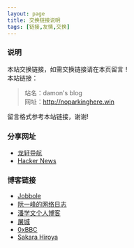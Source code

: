 ```yaml
---
layout: page
title: 交换链接说明
tags: [链接,友情,交换]
---
```


### 说明

本站交换链接，如需交换链接请在本页留言！  
本站链接：

>站名：damon's blog  
>网址：http://noparkinghere.win

留言格式参考本站链接，谢谢!

### 分享网址

- [龙轩导航](http://iloveyoulong.com/)
- [Hacker News](https://news.ycombinator.com/)


### 博客链接

- [Jobbole](http://blog.jobbole.com/)
- [阮一峰的网络日志](http://www.ruanyifeng.com/blog/)
- [潘学文个人博客](http://www.panxw.com/)
- [屠城](https://www.haomwei.com/)
- [0xBBC](https://blog.0xbbc.com)
- [Sakara Hiroya](https://emiria.io)
